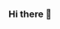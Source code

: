 ### Hi there 👋

<!--
**aleenajoby2711/aleenajoby2711** is a ✨ _special_ ✨ repository because its `README.md` (this file) appears on your GitHub profile.

Here are some ideas to get you started:

- 🔭 I’m currently studying MSc Economics and Data Analytics from Christ University
- 📫 How to reach me: aleena.joby@msea.christuniversity.in
                       https://www.linkedin.com/in/aleena-joby-a181ba1b4/
- 😄 Pronouns: she/her
